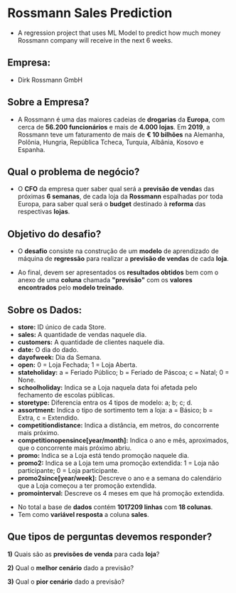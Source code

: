 # Rossmann Sales Prediction
-  A regression project that uses ML Model to predict how much money Rossmann company will receive in the next 6 weeks.

## **Empresa:**

-  Dirk Rossmann GmbH


## **Sobre a Empresa?**

-  A Rossmann é uma das maiores cadeias de **drogarias** da **Europa**, com cerca de **56.200 funcionários** e mais de **4.000 lojas**.
Em **2019**, a Rossmann teve um faturamento de mais de **€ 10 bilhões** na Alemanha, Polônia, Hungria, República Tcheca, Turquia, Albânia, Kosovo e Espanha.


## **Qual o problema de negócio?**

-  O **CFO** da empresa quer saber qual será a **previsão de venda**s das próximas **6 semanas**, de cada loja da **Rossmann** espalhadas por toda Europa, para saber qual será o **budget** destinado à **reforma** das respectivas **lojas**.


## **Objetivo do desafio?**

-  O **desafio** consiste na construção de um **modelo** de aprendizado de máquina de **regressão** para realizar a **previsão de vendas** de cada **loja**.

-  Ao final, devem ser apresentados os **resultados obtidos** bem com o anexo de uma **coluna** chamada **"previsão"** com os **valores encontrados** pelo **modelo treinado**.


## **Sobre os Dados:**

 * **store:** ID único de cada Store.
 * **sales:** A quantidade de vendas naquele dia.
 * **customers:** A quantidade de clientes naquele dia.
 * **date:** O dia do dado.
 * **dayofweek:** Dia da Semana.
 * **open:** 0 = Loja Fechada; 1 = Loja Aberta.
 * **stateholiday:** a = Feriado Público; b = Feriado de Páscoa; c = Natal; 0 = None.
 * **schoolholiday:** Indica se a Loja naquela data foi afetada pelo fechamento de escolas públicas.
 * **storetype:** Diferencia entra os 4 tipos de modelo: a; b; c; d.
 * **assortment:** Indica o tipo de sortimento tem a loja: a = Básico; b = Extra, c = Extendido.
 * **competitiondistance:** Indica a distância, em metros, do concorrente mais próximo.
 * **competitionopensince[year/month]:** Indica o ano e mês, aproximados, que o concorrente mais próximo abriu.
 * **promo:** Indica se a Loja está tendo promoção naquele dia.
 * **promo2:** Indica se a Loja tem uma promoção extendida: 1 = Loja não participante; 0 = Loja participante.
 * **promo2since[year/week]:** Descreve o ano e a semana do calendário que a Loja começou a ter promoção extendida.
 * **promointerval:** Descreve os 4 meses em que há promoção extendida.



-  No total a base de **dados** contém **1017209 linhas** com **18 colunas**.
-  Tem como **variável resposta** a coluna **sales**.

## **Que tipos de perguntas devemos responder?**

**1)** Quais são as **previsões de venda** para cada **loja**?

**2)** Qual o **melhor cenário** dado a previsão?

**3)** Qual o **pior cenário** dado a previsão?
